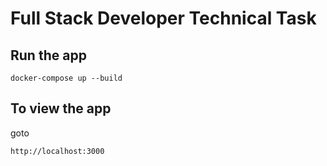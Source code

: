 # Full Stack Developer Technical Task

## Run the app

```
docker-compose up --build
```

## To view the app

goto

```
http://localhost:3000
```
